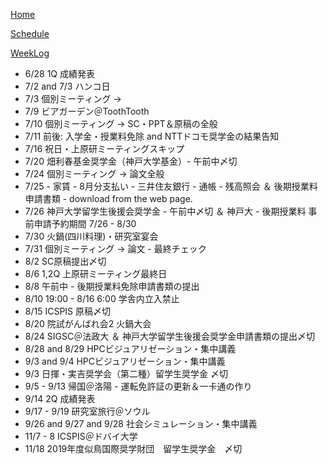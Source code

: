 [Home](index.md) 

[Schedule](Schedule.md) 

[WeekLog](WeekLog.md) 

- 6/28 1Q 成績発表
- 7/2 and 7/3 ハンコ日
- 7/3 個別ミーティング →
- 7/9 ビアガーデン＠ToothTooth
- 7/10 個別ミーティング → SC・PPT＆原稿の全般
- 7/11 前後: 入学金・授業料免除 and NTTドコモ奨学金の結果告知
- 7/16 祝日・上原研ミーティングスキップ
- 7/20 畑利春基金奨学金（神戸大学基金）- 午前中〆切
- 7/24 個別ミーティング → 論文全般
- 7/25 - 家賃 - 8月分支払い - 三井住友銀行 - 通帳 - 残高照会 ＆ 後期授業料申請書類 - download from the web page.
- 7/26 神戸大学留学生後援会奨学金 - 午前中〆切 ＆ 神戸大 - 後期授業料 事前申請予約期間 7/26 - 8/30
- 7/30 火鍋(四川料理)・研究室宴会
- 7/31 個別ミーティング → 論文 - 最終チェック
- 8/2  SC原稿提出〆切
- 8/6  1,2Q 上原研ミーティング最終日
- 8/8 午前中 - 後期授業料免除申請書類の提出
- 8/10 19:00 - 8/16 6:00 学舎内立入禁止
- 8/15 ICSPIS 原稿〆切
- 8/20 院試がんばれ会2 火鍋大会
- 8/24 SIGSC＠法政大 ＆ 神戸大学留学生後援会奨学金申請書類の提出〆切
- 8/28 and 8/29 HPCビジュアリゼーション・集中講義
- 9/3 and 9/4 HPCビジュアリゼーション・集中講義
- 9/3 日揮・実吉奨学会（第二種）留学生奨学金 〆切
- 9/5 - 9/13 帰国＠洛陽 - 運転免許証の更新＆一卡通の作り
- 9/14 2Q 成績発表
- 9/17 - 9/19 研究室旅行＠ソウル 
- 9/26 and 9/27 and 9/28 社会シミュレーション・集中講義
- 11/7 - 8 ICSPIS＠ドバイ大学
- 11/18 2019年度似鳥国際奨学財団　留学生奨学金　〆切
